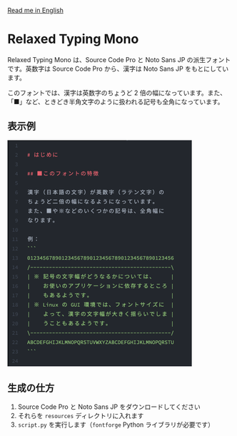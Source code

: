 [Read me in English](./README.md)

# Relaxed Typing Mono
Relaxed Typing Mono は、Source Code Pro と Noto Sans JP の派生フォントです。英数字は Source Code Pro から、漢字は Noto Sans JP をもとにしています。

このフォントでは、漢字は英数字のちょうど 2 倍の幅になっています。また、「■」など、ときどき半角文字のように扱われる記号も全角になっています。

## 表示例
![スクリーンショット](./images/screenshot-1.png)

## 生成の仕方
1. Source Code Pro と Noto Sans JP をダウンロードしてください
2. それらを `resources` ディレクトリに入れます
3. `script.py` を実行します（`fontforge` Python ライブラリが必要です）
